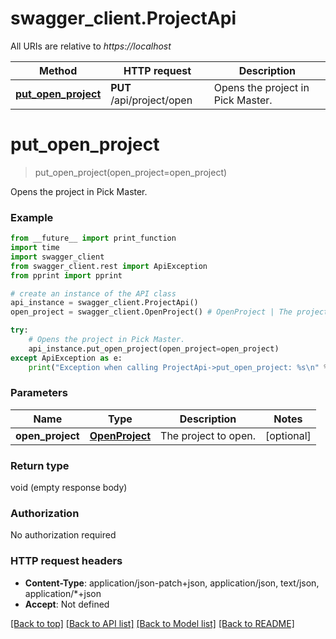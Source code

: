 # swagger_client.ProjectApi

All URIs are relative to *https://localhost*

Method | HTTP request | Description
------------- | ------------- | -------------
[**put_open_project**](ProjectApi.md#put_open_project) | **PUT** /api/project/open | Opens the project in Pick Master.


# **put_open_project**
> put_open_project(open_project=open_project)

Opens the project in Pick Master.

### Example
```python
from __future__ import print_function
import time
import swagger_client
from swagger_client.rest import ApiException
from pprint import pprint

# create an instance of the API class
api_instance = swagger_client.ProjectApi()
open_project = swagger_client.OpenProject() # OpenProject | The project to open. (optional)

try:
    # Opens the project in Pick Master.
    api_instance.put_open_project(open_project=open_project)
except ApiException as e:
    print("Exception when calling ProjectApi->put_open_project: %s\n" % e)
```

### Parameters

Name | Type | Description  | Notes
------------- | ------------- | ------------- | -------------
 **open_project** | [**OpenProject**](OpenProject.md)| The project to open. | [optional] 

### Return type

void (empty response body)

### Authorization

No authorization required

### HTTP request headers

 - **Content-Type**: application/json-patch+json, application/json, text/json, application/*+json
 - **Accept**: Not defined

[[Back to top]](#) [[Back to API list]](../README.md#documentation-for-api-endpoints) [[Back to Model list]](../README.md#documentation-for-models) [[Back to README]](../README.md)

